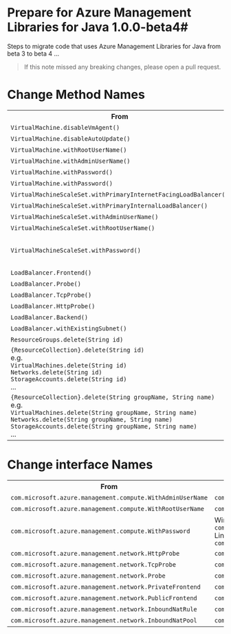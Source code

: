 # Prepare for Azure Management Libraries for Java 1.0.0-beta4#

Steps to migrate code that uses Azure Management Libraries for Java from beta 3 to beta 4 …

> If this note missed any breaking changes, please open a pull request.

# Change Method Names #

<table>
  <tr>
    <th>From</th>
    <th>To</th>
    <th>Ref</th>
  </tr>
    <tr>
    <td><code>VirtualMachine.disableVmAgent()</code></td>
    <td><code>VirtualMachine.withoutVmAgent()</code></td>
    <td><a href="https://github.com/Azure/azure-sdk-for-java/pull/1249">#1249</a></td>
  </tr>
  <tr>
    <td><code>VirtualMachine.disableAutoUpdate()</code></td>
    <td><code>VirtualMachine.withoutAutoUpdate()</code></td>
    <td><a href="https://github.com/Azure/azure-sdk-for-java/pull/1249">#1249</a></td>
  </tr>
  <tr>
    <td><code>VirtualMachine.withRootUserName()</code></td>
    <td><code>VirtualMachine.withRootUsername()</code></td>
    <td><a href="https://github.com/Azure/azure-sdk-for-java/pull/1249">#1249</a></td>
  </tr>
  <tr>
    <td><code>VirtualMachine.withAdminUserName()</code></td>
    <td><code>VirtualMachine.withAdminUsername()</code></td>
    <td><a href="https://github.com/Azure/azure-sdk-for-java/pull/1249">#1249</a></td>
  </tr>
  <tr>
    <td><code>VirtualMachine.withPassword()</code></td>
    <td><code>VirtualMachine.withRootPassword()</code></td>
    <td><a href="https://github.com/Azure/azure-sdk-for-java/pull/1249">#1249</a></td>
  </tr>
    <tr>
    <td><code>VirtualMachine.withPassword()</code></td>
    <td><code>VirtualMachine.withAdminPassword()</code></td>
    <td><a href="https://github.com/Azure/azure-sdk-for-java/pull/1249">#1249</a></td>
  </tr>
  <tr>
    <td><code>VirtualMachineScaleSet.withPrimaryInternetFacingLoadBalancer()</code></td>
    <td><code>VirtualMachineScaleSet.withExistingPrimaryInternetFacingLoadBalancer()</code></td>
    <td><a href="https://github.com/Azure/azure-sdk-for-java/pull/1266">#1266</a></td>
  </tr>
  <tr>
    <td><code>VirtualMachineScaleSet.withPrimaryInternalLoadBalancer()</code></td>
    <td><code>VirtualMachineScaleSet.withExistingPrimaryInternalLoadBalancer()</code></td>
    <td><a href="https://github.com/Azure/azure-sdk-for-java/pull/1266">#1266</a></td>
  </tr>
  <tr>
    <td><code>VirtualMachineScaleSet.withAdminUserName()</code></td>
    <td><code>VirtualMachineScaleSet.withAdminUsername()</code></td>
    <td><a href="https://github.com/Azure/azure-sdk-for-java/pull/1266">#1266</a></td>
  </tr>
  <tr>
    <td><code>VirtualMachineScaleSet.withRootUserName()</code></td>
    <td><code>VirtualMachineScaleSet.withRootUsername()</code></td>
    <td><a href="https://github.com/Azure/azure-sdk-for-java/pull/1266">#1266</a></td>
  </tr>
  <tr>
    <td><code>VirtualMachineScaleSet.withPassword()</code></td>
    <td>
    Windows:
    <br/>
    <code>VirtualMachineScaleSet.withAdminPassword()</code>
    <br/>
    Linux:
    <br/>
    <code>VirtualMachineScaleSet.withRootPassword()</code><br/>
    </td>
    <td><a href="https://github.com/Azure/azure-sdk-for-java/pull/1266">#1266</a></td>
  </tr>
  <tr>
    <td><code>LoadBalancer.Frontend()</code></td>
    <td><code>LoadBalancer.LoadBalancerFrontend()</code></td>
    <td><a href="https://github.com/Azure/azure-sdk-for-java/pull/1178">#1178</a></td>
  </tr>
  <tr>
    <td><code>LoadBalancer.Probe()</code></td>
    <td><code>LoadBalancer.LoadBalancerProbe()</code></td>
    <td><a href="https://github.com/Azure/azure-sdk-for-java/pull/1178">#1178</a></td>
  </tr>
  <tr>
    <td><code>LoadBalancer.TcpProbe()</code></td>
    <td><code>LoadBalancer.LoadBalancerTcpProbe()</code></td>
    <td><a href="https://github.com/Azure/azure-sdk-for-java/pull/1178">#1178</a></td>
  </tr>
  <tr>
    <td><code>LoadBalancer.HttpProbe()</code></td>
    <td><code>LoadBalancer.LoadBalancerHttpProbe()</code></td>
    <td><a href="https://github.com/Azure/azure-sdk-for-java/pull/1178">#1178</a></td>
  </tr>
  <tr>
    <td><code>LoadBalancer.Backend()</code></td>
    <td><code>LoadBalancer.LoadBalancerBackend()</code></td>
    <td><a href="https://github.com/Azure/azure-sdk-for-java/pull/1178">#1178</a></td>
  </tr>
  <tr>
    <td><code>LoadBalancer.withExistingSubnet()</code></td>
    <td><code>LoadBalancer.withFrontendSubnet()</code></td>
    <td><a href="https://github.com/Azure/azure-sdk-for-java/pull/1245">#1245</a></td>
  </tr>

  <tr>
    <td><code>ResourceGroups.delete(String id)</code></td>
    <td><code>ResourceGroups().deleteByName(String name)</code></td>
    <td><a href="https://github.com/Azure/azure-sdk-for-java/pull/1236">#1236</a></td>
  </tr>
  <tr>
    <td>
      <code>{ResourceCollection}.delete(String id)</code>
      <br/>
      e.g.
      <br/>
      <code>VirtualMachines.delete(String id)</code>
      <br/>
      <code>Networks.delete(String id)</code>
      <br/>
      <code>StorageAccounts.delete(String id)</code>
      <br/>
      ...
    </td>
    <td>
      <code>{ResourceCollection}.deleteById(String id)</code>
      <br/>
      <br/>
      <code>VirtualMachines.deleteById(String id)</code>
      <br/>
      <code>Networks.deleteById(String id)</code>
      <br/>
      <code>StorageAccounts.deleteById(String id)</code>
      <br/>
      <br/>
    </td>
    <td><a href="https://github.com/Azure/azure-sdk-for-java/pull/1236">#1236</a></td>
  </tr>
  <tr>
    <td><code>{ResourceCollection}.delete(String groupName, String name)</code>
      <br/>
      e.g.
      <br/>
      <code>VirtualMachines.delete(String groupName, String name)</code>
      <br/>
      <code>Networks.delete(String groupName, String name)</code>
      <br/>
      <code>StorageAccounts.delete(String groupName, String name)</code>
      <br/>
      ...
      </td>
    <td><code>{ResourceCollection}.deleteByGroup(String groupName, String name)</code>
      <br/>
      <br/>
      <code>VirtualMachines.deleteByGroup(String groupName, String name)</code>
      <br/>
      <code>Networks.deleteByGroup(String groupName, String name)</code>
      <br/>
      <code>StorageAccounts.deleteByGroup(String groupName, String name)</code>
      <br/>
      <br/>
    </td>
    <td><a href="https://github.com/Azure/azure-sdk-for-java/pull/1236">#1236</a></td>
  </tr>
</table>

# Change interface Names #

<table>
  <tr>
    <th>From</th>
    <th>To</th>
    <th>Ref</th>
  </tr>
   <tr>
    <td><code>com.microsoft.azure.management.compute.WithAdminUserName</code></td>
    <td><code>com.microsoft.azure.management.compute.WithWindowsAdminUsername</code></td>
    <td><a href="https://github.com/Azure/azure-sdk-for-java/pull/1249">#1249</a></td>
  </tr>
   <tr>
    <td><code>com.microsoft.azure.management.compute.WithRootUserName</code></td>
    <td><code>com.microsoft.azure.management.compute.WithLinuxRootUsername</code></td>
    <td><a href="https://github.com/Azure/azure-sdk-for-java/pull/1249">#1249</a></td>
  </tr>
   <tr>
    <td><code>com.microsoft.azure.management.compute.WithPassword</code></td>
    <td>
    Windows:
    <br/>
    <code>com.microsoft.azure.management.compute.WithWindowsAdminPassword</code>
    <br/>
    Linux:
    <br/>
    <code>com.microsoft.azure.management.compute.WithLinuxRootPasswordOrPublicKey</code>
    </td>
    <td><a href="https://github.com/Azure/azure-sdk-for-java/pull/1249">#1249</a></td>
  </tr>
  <tr>
    <td><code>com.microsoft.azure.management.network.HttpProbe</code></td>
    <td><code>com.microsoft.azure.management.network.LoadBalancerHttpProbe</code></td>
    <td><a href="https://github.com/Azure/azure-sdk-for-java/pull/1178">#1178</a></td>
  </tr>
  <tr>
    <td><code>com.microsoft.azure.management.network.TcpProbe</code></td>
    <td><code>com.microsoft.azure.management.network.LoadBalancerTcpProbe</code></td>
    <td><a href="https://github.com/Azure/azure-sdk-for-java/pull/1178">#1178</a></td>
  </tr>
  <tr>
    <td><code>com.microsoft.azure.management.network.Probe</code></td>
    <td><code>com.microsoft.azure.management.network.LoadBalancerProbe</code></td>
    <td><a href="https://github.com/Azure/azure-sdk-for-java/pull/1178">#1178</a></td>
  </tr>
  <tr>
    <td><code>com.microsoft.azure.management.network.PrivateFrontend</code></td>
    <td><code>com.microsoft.azure.management.network.LoadBalancerPrivateFrontend</code></td>
    <td><a href="https://github.com/Azure/azure-sdk-for-java/pull/1245">#1245</a></td>
  </tr>
  <tr>
    <td><code>com.microsoft.azure.management.network.PublicFrontend</code></td>
    <td><code>com.microsoft.azure.management.network.LoadBalancerPublicFrontend</code></td>
    <td><a href="https://github.com/Azure/azure-sdk-for-java/pull/1245">#1245</a></td>
  </tr>
  <tr>
    <td><code>com.microsoft.azure.management.network.InboundNatRule</code></td>
    <td><code>com.microsoft.azure.management.network.LoadBalancerInboundNatRule</code></td>
    <td><a href="https://github.com/Azure/azure-sdk-for-java/pull/1245">#1245</a></td>
  </tr>
  <tr>
    <td><code>com.microsoft.azure.management.network.InboundNatPool</code></td>
    <td><code>com.microsoft.azure.management.network.LoadBalancerInboundNatPool</code></td>
    <td><a href="https://github.com/Azure/azure-sdk-for-java/pull/1245">#1245</a></td>
  </tr>
</table>
